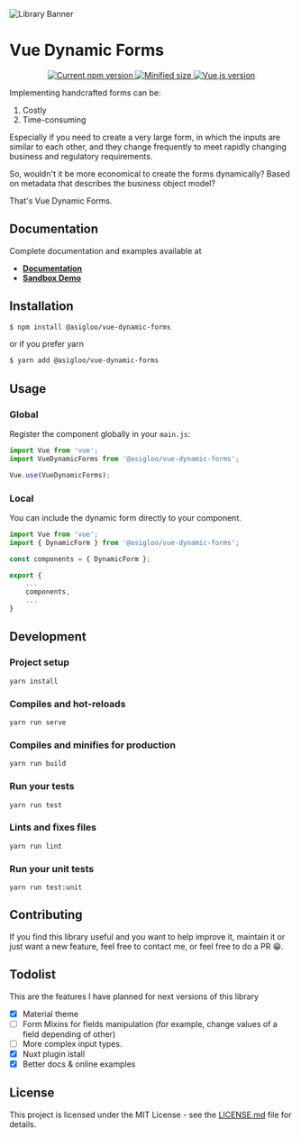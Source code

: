 ![Library Banner](https://res.cloudinary.com/alvarosaburido/image/upload/v1589993773/portfolio/web/vue-dynamic-forms/open-graph-preview_kv4glm.png)

# Vue Dynamic Forms

<p align="center">
  <a href="https://www.npmjs.com/package/@asigloo/vue-dynamic-forms">
    <img src="https://badgen.net/npm/v/@asigloo/vue-dynamic-forms" alt="Current npm version">
  </a>
  <a href="https://bundlephobia.com/result?p=@asigloo/vue-dynamic-forms">
    <img src="https://flat.badgen.net/bundlephobia/min/@asigloo/vue-dynamic-forms" alt="Minified size">
  </a>
  <a href="https://vuejs.org">
    <img src="https://flat.badgen.net/badge/vue.js/2.6.x/4fc08d?icon=github" alt="Vue.js version">
  </a>
</p>

Implementing handcrafted forms can be:

1. Costly
2. Time-consuming

Especially if you need to create a very large form, in which the inputs are similar to each other, and they change frequently to meet rapidly changing business and regulatory requirements.

So, wouldn't it be more economical to create the forms dynamically? Based on metadata that describes the business object model?

That's Vue Dynamic Forms.

## Documentation

Complete documentation and examples available at

- **[Documentation](https://vue-dynamic-forms.netlify.app)**
- **[Sandbox Demo](https://codesandbox.io/s/vue-dynamic-forms-ftzes)**

## Installation

```bash
$ npm install @asigloo/vue-dynamic-forms
```

or if you prefer yarn

```bash
$ yarn add @asigloo/vue-dynamic-forms
```

## Usage

### Global

Register the component globally in your `main.js`:

```js
import Vue from 'vue';
import VueDynamicForms from '@asigloo/vue-dynamic-forms';

Vue.use(VueDynamicForms);
```

### Local

You can include the dynamic form directly to your component.

```js
import Vue from 'vue';
import { DynamicForm } from '@asigloo/vue-dynamic-forms';

const components = { DynamicForm };

export {
    ...
    components,
    ...
}
```

## Development

### Project setup

```
yarn install
```

### Compiles and hot-reloads

```
yarn run serve
```

### Compiles and minifies for production

```
yarn run build
```

### Run your tests

```
yarn run test
```

### Lints and fixes files

```
yarn run lint
```

### Run your unit tests

```
yarn run test:unit
```

## Contributing

If you find this library useful and you want to help improve it, maintain it or just want a new feature, feel free to contact me, or feel free to do a PR 😁.

## Todolist

This are the features I have planned for next versions of this library

- [x] Material theme
- [ ] Form Mixins for fields manipulation (for example, change values of a field depending of other)
- [ ] More complex input types.
- [x] Nuxt plugin istall
- [x] Better docs & online examples

## License

This project is licensed under the MIT License - see the [LICENSE.md](LICENSE.md) file for details.
